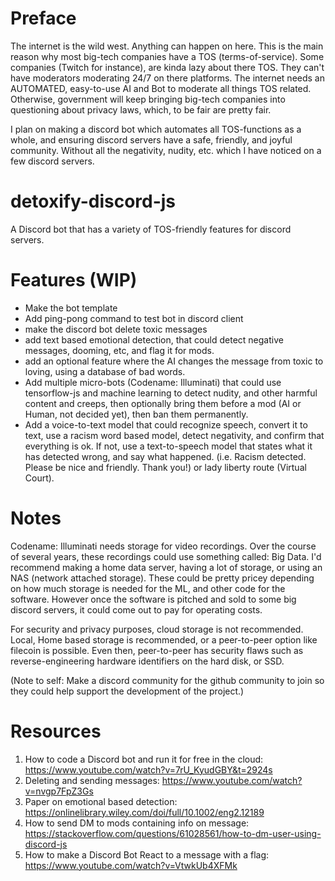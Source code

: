 # Preface
The internet is the wild west. Anything can happen on here. This is the main reason why most big-tech companies have a TOS (terms-of-service). Some companies (Twitch for instance), are kinda lazy about there TOS. They can't have moderators moderating 24/7 on there platforms. The internet needs an AUTOMATED, easy-to-use AI and Bot to moderate all things TOS related. Otherwise, government will keep bringing big-tech companies into questioning about privacy laws, which, to be fair are pretty fair. 

I plan on making a discord bot which automates all TOS-functions as a whole, and ensuring discord servers have a safe, friendly, and joyful community. Without all the negativity, nudity, etc. which I have noticed on a few discord servers.

# detoxify-discord-js
A Discord bot that has a variety of TOS-friendly features for discord servers. 

# Features (WIP)
- Make the bot template 
- Add ping-pong command to test bot in discord client
- make the discord bot delete toxic messages
- add text based emotional detection, that could detect negative messages, dooming, etc, and flag it for mods.
- add an optional feature where the AI changes the message from toxic to loving, using a database of bad words.
- Add multiple micro-bots (Codename: Illuminati) that could use tensorflow-js and machine learning to detect nudity, and other harmful content and creeps, then optionally bring them before a mod (AI or Human, not decided yet), then ban them permanently. 
- Add a voice-to-text model that could recognize speech, convert it to text, use a racism word based model, detect negativity, and confirm that everything is ok. If not, use a text-to-speech model that states what it has detected wrong, and say what happened. (i.e. Racism detected. Please be nice and friendly. Thank you!) or lady liberty route (Virtual Court).

# Notes
Codename: Illuminati needs storage for video recordings. Over the course of several years, these recordings could use something called: Big Data. I'd recommend making a home data server, having a lot of storage, or using an NAS (network attached storage). These could be pretty pricey depending on how much storage is needed for the ML, and other code for the software. However once the software is pitched and sold to some big discord servers, it could come out to pay for operating costs.

For security and privacy purposes, cloud storage is not recommended. Local, Home based storage is recommended, or a peer-to-peer option like filecoin is possible. Even then, peer-to-peer has security flaws such as reverse-engineering hardware identifiers on the hard disk, or SSD.

(Note to self: Make a discord community for the github community to join so they could help support the development of the project.)


# Resources
1. How to code a Discord bot and run it for free in the cloud: https://www.youtube.com/watch?v=7rU_KyudGBY&t=2924s
2. Deleting and sending messages: https://www.youtube.com/watch?v=nvgp7FpZ3Gs
3. Paper on emotional based detection: https://onlinelibrary.wiley.com/doi/full/10.1002/eng2.12189
4. How to send DM to mods containing info on message: https://stackoverflow.com/questions/61028561/how-to-dm-user-using-discord-js
5. How to make a Discord Bot React to a message with a flag: https://www.youtube.com/watch?v=VtwkUb4XFMk
